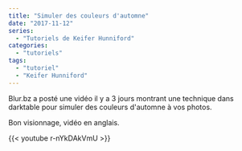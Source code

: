 ```yaml
---
title: "Simuler des couleurs d'automne"
date: "2017-11-12"
series:
  - "Tutoriels de Keifer Hunniford"
categories: 
  - "tutoriels"
tags: 
  - "tutoriel"
  - "Keifer Hunniford"
---
```


Blur.bz a posté une vidéo il y a 3 jours montrant une technique dans darktable pour simuler des couleurs d'automne à vos photos.

Bon visionnage, vidéo en anglais.

{{< youtube r-nYkDAkVmU >}}
